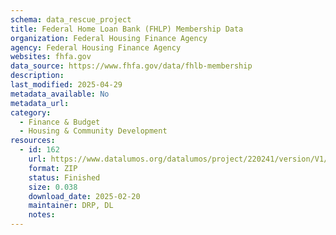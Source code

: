 ```yaml
---
schema: data_rescue_project 
title: Federal Home Loan Bank (FHLP) Membership Data
organization: Federal Housing Finance Agency
agency: Federal Housing Finance Agency
websites: fhfa.gov
data_source: https://www.fhfa.gov/data/fhlb-membership
description: 
last_modified: 2025-04-29
metadata_available: No
metadata_url: 
category:
  - Finance & Budget 
  - Housing & Community Development 
resources:
  - id: 162
    url: https://www.datalumos.org/datalumos/project/220241/version/V1/view
    format: ZIP
    status: Finished
    size: 0.038
    download_date: 2025-02-20
    maintainer: DRP, DL
    notes: 
---
```

